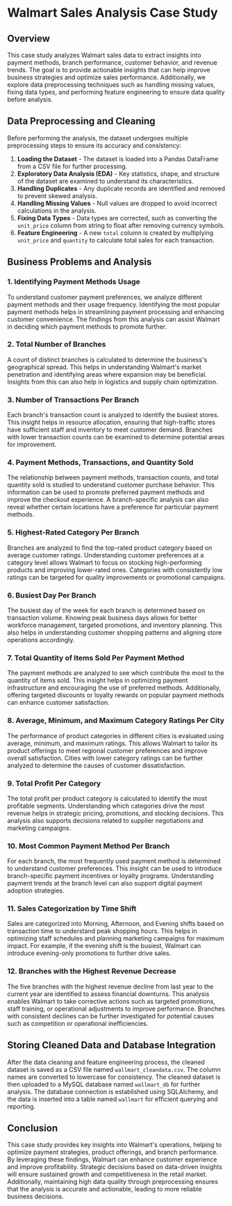 
# Walmart Sales Analysis Case Study

## Overview
This case study analyzes Walmart sales data to extract insights into payment methods, branch performance, customer behavior, and revenue trends. The goal is to provide actionable insights that can help improve business strategies and optimize sales performance. Additionally, we explore data preprocessing techniques such as handling missing values, fixing data types, and performing feature engineering to ensure data quality before analysis.

## Data Preprocessing and Cleaning
Before performing the analysis, the dataset undergoes multiple preprocessing steps to ensure its accuracy and consistency:

1. **Loading the Dataset** - The dataset is loaded into a Pandas DataFrame from a CSV file for further processing.
2. **Exploratory Data Analysis (EDA)** - Key statistics, shape, and structure of the dataset are examined to understand its characteristics.
3. **Handling Duplicates** - Any duplicate records are identified and removed to prevent skewed analysis.
4. **Handling Missing Values** - Null values are dropped to avoid incorrect calculations in the analysis.
5. **Fixing Data Types** - Data types are corrected, such as converting the `unit_price` column from string to float after removing currency symbols.
6. **Feature Engineering** - A new `total` column is created by multiplying `unit_price` and `quantity` to calculate total sales for each transaction.

## Business Problems and Analysis

### 1. Identifying Payment Methods Usage
To understand customer payment preferences, we analyze different payment methods and their usage frequency. Identifying the most popular payment methods helps in streamlining payment processing and enhancing customer convenience. The findings from this analysis can assist Walmart in deciding which payment methods to promote further.

### 2. Total Number of Branches
A count of distinct branches is calculated to determine the business's geographical spread. This helps in understanding Walmart's market penetration and identifying areas where expansion may be beneficial. Insights from this can also help in logistics and supply chain optimization.

### 3. Number of Transactions Per Branch
Each branch's transaction count is analyzed to identify the busiest stores. This insight helps in resource allocation, ensuring that high-traffic stores have sufficient staff and inventory to meet customer demand. Branches with lower transaction counts can be examined to determine potential areas for improvement.

### 4. Payment Methods, Transactions, and Quantity Sold
The relationship between payment methods, transaction counts, and total quantity sold is studied to understand customer purchase behavior. This information can be used to promote preferred payment methods and improve the checkout experience. A branch-specific analysis can also reveal whether certain locations have a preference for particular payment methods.

### 5. Highest-Rated Category Per Branch
Branches are analyzed to find the top-rated product category based on average customer ratings. Understanding customer preferences at a category level allows Walmart to focus on stocking high-performing products and improving lower-rated ones. Categories with consistently low ratings can be targeted for quality improvements or promotional campaigns.

### 6. Busiest Day Per Branch
The busiest day of the week for each branch is determined based on transaction volume. Knowing peak business days allows for better workforce management, targeted promotions, and inventory planning. This also helps in understanding customer shopping patterns and aligning store operations accordingly.

### 7. Total Quantity of Items Sold Per Payment Method
The payment methods are analyzed to see which contribute the most to the quantity of items sold. This insight helps in optimizing payment infrastructure and encouraging the use of preferred methods. Additionally, offering targeted discounts or loyalty rewards on popular payment methods can enhance customer satisfaction.

### 8. Average, Minimum, and Maximum Category Ratings Per City
The performance of product categories in different cities is evaluated using average, minimum, and maximum ratings. This allows Walmart to tailor its product offerings to meet regional customer preferences and improve overall satisfaction. Cities with lower category ratings can be further analyzed to determine the causes of customer dissatisfaction.

### 9. Total Profit Per Category
The total profit per product category is calculated to identify the most profitable segments. Understanding which categories drive the most revenue helps in strategic pricing, promotions, and stocking decisions. This analysis also supports decisions related to supplier negotiations and marketing campaigns.

### 10. Most Common Payment Method Per Branch
For each branch, the most frequently used payment method is determined to understand customer preferences. This insight can be used to introduce branch-specific payment incentives or loyalty programs. Understanding payment trends at the branch level can also support digital payment adoption strategies.

### 11. Sales Categorization by Time Shift
Sales are categorized into Morning, Afternoon, and Evening shifts based on transaction time to understand peak shopping hours. This helps in optimizing staff schedules and planning marketing campaigns for maximum impact. For example, if the evening shift is the busiest, Walmart can introduce evening-only promotions to further drive sales.

### 12. Branches with the Highest Revenue Decrease
The five branches with the highest revenue decline from last year to the current year are identified to assess financial downturns. This analysis enables Walmart to take corrective actions such as targeted promotions, staff training, or operational adjustments to improve performance. Branches with consistent declines can be further investigated for potential causes such as competition or operational inefficiencies.

## Storing Cleaned Data and Database Integration
After the data cleaning and feature engineering process, the cleaned dataset is saved as a CSV file named `wallmart_cleandata.csv`. The column names are converted to lowercase for consistency. The cleaned dataset is then uploaded to a MySQL database named `wallmart_db` for further analysis. The database connection is established using SQLAlchemy, and the data is inserted into a table named `wallmart` for efficient querying and reporting.

## Conclusion
This case study provides key insights into Walmart's operations, helping to optimize payment strategies, product offerings, and branch performance. By leveraging these findings, Walmart can enhance customer experience and improve profitability. Strategic decisions based on data-driven insights will ensure sustained growth and competitiveness in the retail market. Additionally, maintaining high data quality through preprocessing ensures that the analysis is accurate and actionable, leading to more reliable business decisions.

